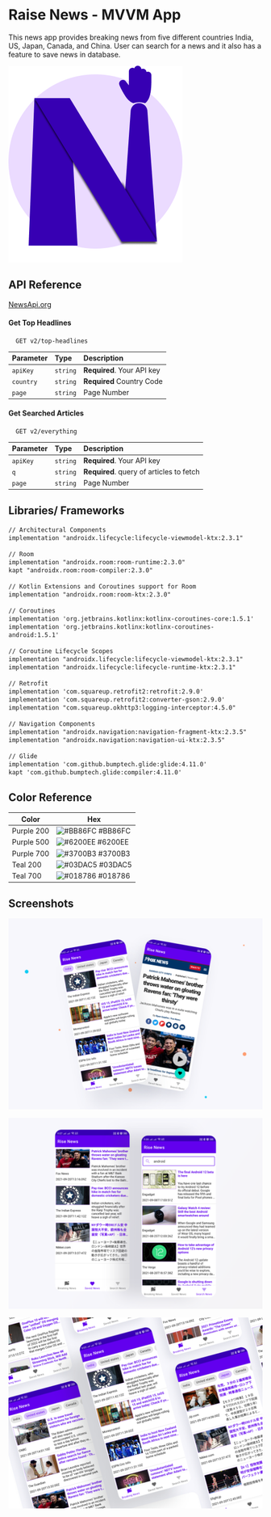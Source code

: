
# Raise News - MVVM App

This news app provides breaking news from five different countries India, US, Japan, Canada, and China. User can search for a news and it also has a feature to save news in database. 

![Logo](https://github.com/ashishpradhan01/RiseNews-MVVM-App/blob/adding_country_chips/Light_App_Icon.png?raw=true)

## API Reference

[NewsApi.org](https://newsapi.org/)

#### Get Top Headlines

```http
  GET v2/top-headlines
```

| Parameter | Type     | Description                |
| :-------- | :------- | :------------------------- |
| `apiKey` | `string` | **Required**. Your API key |
| `country` | `string` | **Required** Country Code |
| `page` | `string` | Page Number |

#### Get Searched Articles

```http
  GET v2/everything
```

| Parameter | Type     | Description                       |
| :-------- | :------- | :-------------------------------- |
| `apiKey` | `string` | **Required**. Your API key |
| `q`      | `string` | **Required**. query of articles to fetch |
| `page` | `string` | Page Number |


  
## Libraries/ Frameworks

    // Architectural Components
    implementation "androidx.lifecycle:lifecycle-viewmodel-ktx:2.3.1"

    // Room
    implementation "androidx.room:room-runtime:2.3.0"
    kapt "androidx.room:room-compiler:2.3.0"

    // Kotlin Extensions and Coroutines support for Room
    implementation "androidx.room:room-ktx:2.3.0"

    // Coroutines
    implementation 'org.jetbrains.kotlinx:kotlinx-coroutines-core:1.5.1'
    implementation 'org.jetbrains.kotlinx:kotlinx-coroutines-android:1.5.1'

    // Coroutine Lifecycle Scopes
    implementation "androidx.lifecycle:lifecycle-viewmodel-ktx:2.3.1"
    implementation "androidx.lifecycle:lifecycle-runtime-ktx:2.3.1"

    // Retrofit
    implementation 'com.squareup.retrofit2:retrofit:2.9.0'
    implementation 'com.squareup.retrofit2:converter-gson:2.9.0'
    implementation "com.squareup.okhttp3:logging-interceptor:4.5.0"

    // Navigation Components
    implementation "androidx.navigation:navigation-fragment-ktx:2.3.5"
    implementation "androidx.navigation:navigation-ui-ktx:2.3.5"

    // Glide
    implementation 'com.github.bumptech.glide:glide:4.11.0'
    kapt 'com.github.bumptech.glide:compiler:4.11.0'


  ## Color Reference

| Color             | Hex                                                                |
| ----------------- | ------------------------------------------------------------------ |
| Purple 200 | ![#BB86FC](https://via.placeholder.com/10/BB86FC?text=+) #BB86FC |
| Purple 500 | ![#6200EE](https://via.placeholder.com/10/6200EE?text=+) #6200EE |
| Purple 700 | ![#3700B3](https://via.placeholder.com/10/3700B3?text=+) #3700B3 |
| Teal 200 | ![#03DAC5](https://via.placeholder.com/10/03DAC5?text=+) #03DAC5 |
| Teal 700 | ![#018786](https://via.placeholder.com/10/018786?text=+) #018786 |


## Screenshots

![App Screenshot 1](https://github.com/ashishpradhan01/RiseNews-MVVM-App/blob/adding_country_chips/ss1.png?raw=true)

![App Screenshot 2](https://github.com/ashishpradhan01/RiseNews-MVVM-App/blob/adding_country_chips/ss2.png?raw=true)

![App Screenshot 3](https://github.com/ashishpradhan01/RiseNews-MVVM-App/blob/adding_country_chips/ss3.png?raw=true)

  
